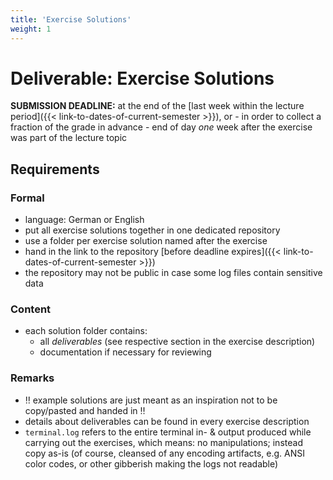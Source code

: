 ```yaml
---
title: 'Exercise Solutions'
weight: 1
---
```



Deliverable: Exercise Solutions
===============================


__SUBMISSION DEADLINE:__ at the end of the [last week within the lecture period]({{< link-to-dates-of-current-semester >}}),
                         or - in order to collect a fraction of the grade in advance - end of day *one* week after
                         the exercise was part of the lecture topic
                         


## Requirements

### Formal

* language: German or English
* put all exercise solutions together in one dedicated repository 
* use a folder per exercise solution named after the exercise
* hand in the link to the repository [before deadline expires]({{< link-to-dates-of-current-semester >}})
* the repository may not be public in case some log files contain sensitive data


### Content

* each solution folder contains:
  * all *deliverables* (see respective section in the exercise description)
  * documentation if necessary for reviewing 


### Remarks

* ‼️ example solutions are just meant as an inspiration not to be copy/pasted and handed in ‼️
* details about deliverables can be found in every exercise description
* `terminal.log` refers to the entire terminal in- & output produced while carrying out
  the exercises, which means: no manipulations; instead copy as-is (of course, cleansed of
  any encoding artifacts, e.g. ANSI color codes, or other gibberish making the logs not readable)

